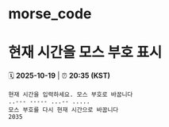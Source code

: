 # morse_code
# 현재 시간을 모스 부호 표시
<!-- MORSE_TIME_START -->
🗓️ **2025-10-19** | ⏰ **20:35 (KST)**

```
현재 시간을 입력하세요. 모스 부호로 바꿉니다
..--- ----- ...-- .....
모스 부호를 다시 현재 시간으로 바꿉니다
2035
```
<!-- MORSE_TIME_END -->

